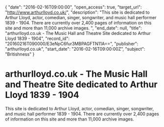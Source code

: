 {
  "date": "2016-02-16T09:00:00", 
  "open_access": true, 
  "target_url": "http://www.arthurlloyd.co.uk/", 
  "description": "This site is dedicated to Arthur Lloyd, actor, comedian, singer, songwriter, and music hall performer 1839 - 1904. There are currently over 2,400 pages of information on this site and more than 11,000 archive images. ", 
  "end_date": null, 
  "title": "arthurlloyd.co.uk - The Music Hall and Theatre Site dedicated to Arthur Lloyd 1839 - 1904", 
  "record_id": "20160216T090000/E3eNpC6fur3MBPAGFTN11A==", 
  "publisher": "arthurlloyd.co.uk", 
  "start_date": "2016-02-16T09:00:00Z", 
  "subject": "Britishness"
}

# arthurlloyd.co.uk - The Music Hall and Theatre Site dedicated to Arthur Lloyd 1839 - 1904

This site is dedicated to Arthur Lloyd, actor, comedian, singer, songwriter, and music hall performer 1839 - 1904. There are currently over 2,400 pages of information on this site and more than 11,000 archive images. 